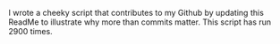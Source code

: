 I wrote a cheeky script that contributes to my Github by updating this ReadMe to illustrate why more than commits matter. This script has run 2900 times.